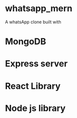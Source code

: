 # whatsapp_mern

A whatsApp clone built with 
# MongoDB
# Express server
# React Library
# Node js library
